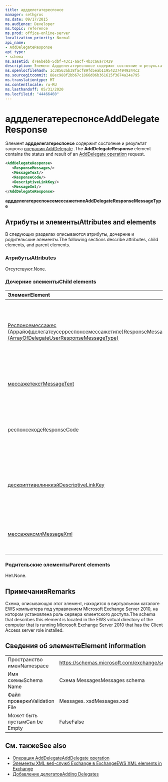 ```yaml
---
title: аддделегатереспонсе
manager: sethgros
ms.date: 09/17/2015
ms.audience: Developer
ms.topic: reference
ms.prod: office-online-server
localization_priority: Normal
api_name:
- AddDelegateResponse
api_type:
- schema
ms.assetid: d7e6bebb-5dbf-43c1-aacf-4b3ca6a7c429
description: Элемент Аддделегатереспонсе содержит состояние и результат запроса операции AddDelegate.
ms.openlocfilehash: 1c38563ab38facf89fd5eab119542374949244c2
ms.sourcegitcommit: 88ec988f2bb67c1866d06b361615f3674a24e795
ms.translationtype: MT
ms.contentlocale: ru-RU
ms.lasthandoff: 05/31/2020
ms.locfileid: "44466460"
---
```

# <a name="adddelegateresponse"></a><span data-ttu-id="76228-103">аддделегатереспонсе</span><span class="sxs-lookup"><span data-stu-id="76228-103">AddDelegateResponse</span></span>

<span data-ttu-id="76228-104">Элемент **аддделегатереспонсе** содержит состояние и результат запроса [операции AddDelegate](adddelegate-operation.md) .</span><span class="sxs-lookup"><span data-stu-id="76228-104">The **AddDelegateResponse** element contains the status and result of an [AddDelegate operation](adddelegate-operation.md) request.</span></span> 
  
```xml
<AddDelegateResponse>
   <ResponseMessages/>
   <MessageText/>
   <ResponseCode/>
   <DescriptiveLinkKey/>
   <MessageXml/>
</AddDelegateResponse>
```

 <span data-ttu-id="76228-105">**аддделегатереспонсемессажетипе**</span><span class="sxs-lookup"><span data-stu-id="76228-105">**AddDelegateResponseMessageType**</span></span>
## <a name="attributes-and-elements"></a><span data-ttu-id="76228-106">Атрибуты и элементы</span><span class="sxs-lookup"><span data-stu-id="76228-106">Attributes and elements</span></span>

<span data-ttu-id="76228-107">В следующих разделах описываются атрибуты, дочерние и родительские элементы.</span><span class="sxs-lookup"><span data-stu-id="76228-107">The following sections describe attributes, child elements, and parent elements.</span></span>
  
### <a name="attributes"></a><span data-ttu-id="76228-108">Атрибуты</span><span class="sxs-lookup"><span data-stu-id="76228-108">Attributes</span></span>

<span data-ttu-id="76228-109">Отсутствуют.</span><span class="sxs-lookup"><span data-stu-id="76228-109">None.</span></span>
  
### <a name="child-elements"></a><span data-ttu-id="76228-110">Дочерние элементы</span><span class="sxs-lookup"><span data-stu-id="76228-110">Child elements</span></span>

|<span data-ttu-id="76228-111">**Элемент**</span><span class="sxs-lookup"><span data-stu-id="76228-111">**Element**</span></span>|<span data-ttu-id="76228-112">**Описание**</span><span class="sxs-lookup"><span data-stu-id="76228-112">**Description**</span></span>|
|:-----|:-----|
|[<span data-ttu-id="76228-113">Респонсемессажес (Аррайофделегатеусерреспонсемессажетипе)</span><span class="sxs-lookup"><span data-stu-id="76228-113">ResponseMessages (ArrayOfDelegateUserResponseMessageType)</span></span>](responsemessages-arrayofdelegateuserresponsemessagetype.md) <br/> |<span data-ttu-id="76228-114">Содержит ответные сообщения для запроса управления делегированием веб-служб Exchange.</span><span class="sxs-lookup"><span data-stu-id="76228-114">Contains the response messages for an Exchange Web Services delegate management request.</span></span>  <br/> |
|[<span data-ttu-id="76228-115">мессажетекст</span><span class="sxs-lookup"><span data-stu-id="76228-115">MessageText</span></span>](messagetext.md) <br/> |<span data-ttu-id="76228-116">Предоставляет текстовое описание состояния отклика.</span><span class="sxs-lookup"><span data-stu-id="76228-116">Provides a text description of the status of the response.</span></span>  <br/> |
|[<span data-ttu-id="76228-117">респонсекоде</span><span class="sxs-lookup"><span data-stu-id="76228-117">ResponseCode</span></span>](responsecode.md) <br/> |<span data-ttu-id="76228-118">Предоставляет код ошибки, определяющий конкретную ошибку, обнаруженную в запросе.</span><span class="sxs-lookup"><span data-stu-id="76228-118">Provides an error code that identifies the specific error that the request encountered.</span></span>  <br/> |
|[<span data-ttu-id="76228-119">дескриптивелинккэй</span><span class="sxs-lookup"><span data-stu-id="76228-119">DescriptiveLinkKey</span></span>](descriptivelinkkey.md) <br/> |<span data-ttu-id="76228-120">В настоящее время не используется и зарезервировано для последующего использования.</span><span class="sxs-lookup"><span data-stu-id="76228-120">Currently unused and is reserved for future use.</span></span> <span data-ttu-id="76228-121">Он содержит значение 0.</span><span class="sxs-lookup"><span data-stu-id="76228-121">It contains a value of 0.</span></span>  <br/> |
|[<span data-ttu-id="76228-122">мессажексмл</span><span class="sxs-lookup"><span data-stu-id="76228-122">MessageXml</span></span>](messagexml.md) <br/> |<span data-ttu-id="76228-123">Предоставляет дополнительные сведения об ошибке.</span><span class="sxs-lookup"><span data-stu-id="76228-123">Provides additional error response information.</span></span>  <br/> |
   
### <a name="parent-elements"></a><span data-ttu-id="76228-124">Родительские элементы</span><span class="sxs-lookup"><span data-stu-id="76228-124">Parent elements</span></span>

<span data-ttu-id="76228-125">Нет.</span><span class="sxs-lookup"><span data-stu-id="76228-125">None.</span></span>
  
## <a name="remarks"></a><span data-ttu-id="76228-126">Примечания</span><span class="sxs-lookup"><span data-stu-id="76228-126">Remarks</span></span>

<span data-ttu-id="76228-127">Схема, описывающая этот элемент, находится в виртуальном каталоге EWS компьютера под управлением Microsoft Exchange Server 2010, на котором установлена роль сервера клиентского доступа.</span><span class="sxs-lookup"><span data-stu-id="76228-127">The schema that describes this element is located in the EWS virtual directory of the computer that is running Microsoft Exchange Server 2010 that has the Client Access server role installed.</span></span>
  
## <a name="element-information"></a><span data-ttu-id="76228-128">Сведения об элементе</span><span class="sxs-lookup"><span data-stu-id="76228-128">Element information</span></span>

|||
|:-----|:-----|
|<span data-ttu-id="76228-129">Пространство имен</span><span class="sxs-lookup"><span data-stu-id="76228-129">Namespace</span></span>  <br/> |https://schemas.microsoft.com/exchange/services/2006/messages  <br/> |
|<span data-ttu-id="76228-130">Имя схемы</span><span class="sxs-lookup"><span data-stu-id="76228-130">Schema Name</span></span>  <br/> |<span data-ttu-id="76228-131">Схема Messages</span><span class="sxs-lookup"><span data-stu-id="76228-131">Messages schema</span></span>  <br/> |
|<span data-ttu-id="76228-132">Файл проверки</span><span class="sxs-lookup"><span data-stu-id="76228-132">Validation File</span></span>  <br/> |<span data-ttu-id="76228-133">Messages. xsd</span><span class="sxs-lookup"><span data-stu-id="76228-133">Messages.xsd</span></span>  <br/> |
|<span data-ttu-id="76228-134">Может быть пустым</span><span class="sxs-lookup"><span data-stu-id="76228-134">Can be Empty</span></span>  <br/> |<span data-ttu-id="76228-135">False</span><span class="sxs-lookup"><span data-stu-id="76228-135">False</span></span>  <br/> |
   
## <a name="see-also"></a><span data-ttu-id="76228-136">См. также</span><span class="sxs-lookup"><span data-stu-id="76228-136">See also</span></span>

- [<span data-ttu-id="76228-137">Операция AddDelegate</span><span class="sxs-lookup"><span data-stu-id="76228-137">AddDelegate operation</span></span>](adddelegate-operation.md)
- [<span data-ttu-id="76228-138">Элементы XML веб-служб Exchange в Exchange</span><span class="sxs-lookup"><span data-stu-id="76228-138">EWS XML elements in Exchange</span></span>](ews-xml-elements-in-exchange.md)
- [<span data-ttu-id="76228-139">Добавление делегатов</span><span class="sxs-lookup"><span data-stu-id="76228-139">Adding Delegates</span></span>](https://msdn.microsoft.com/library/3a744150-66a3-4a13-9433-793603ba5038%28Office.15%29.aspx)

